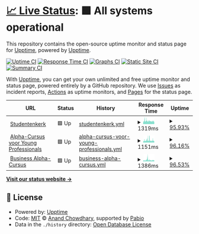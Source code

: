 # [📈 Live Status](https://upptime.github.io/upptime): <!--live status--> **🟩 All systems operational**

This repository contains the open-source uptime monitor and status page for [Upptime](https://upptime.js.org), powered by [Upptime](https://github.com/upptime/upptime).

[![Uptime CI](https://github.com/Phaf4IT/upptime-studentenkerk/workflows/Uptime%20CI/badge.svg)](https://github.com/Phaf4IT/upptime-studentenkerk/actions?query=workflow%3A%22Uptime+CI%22)
[![Response Time CI](https://github.com/Phaf4IT/upptime-studentenkerk/workflows/Response%20Time%20CI/badge.svg)](https://github.com/Phaf4IT/upptime-studentenkerk/actions?query=workflow%3A%22Response+Time+CI%22)
[![Graphs CI](https://github.com/Phaf4IT/upptime-studentenkerk/workflows/Graphs%20CI/badge.svg)](https://github.com/Phaf4IT/upptime-studentenkerk/actions?query=workflow%3A%22Graphs+CI%22)
[![Static Site CI](https://github.com/Phaf4IT/upptime-studentenkerk/workflows/Static%20Site%20CI/badge.svg)](https://github.com/Phaf4IT/upptime-studentenkerk/actions?query=workflow%3A%22Static+Site+CI%22)
[![Summary CI](https://github.com/Phaf4IT/upptime-studentenkerk/workflows/Summary%20CI/badge.svg)](https://github.com/Phaf4IT/upptime-studentenkerk/actions?query=workflow%3A%22Summary+CI%22)

With [Upptime](https://upptime.js.org), you can get your own unlimited and free uptime monitor and status page, powered entirely by a GitHub repository. We use [Issues](https://github.com/upptime/upptime/issues) as incident reports, [Actions](https://github.com/Phaf4IT/upptime-studentenkerk/actions) as uptime monitors, and [Pages](https://upptime.github.io/upptime) for the status page.

<!--start: status pages-->
<!-- This summary is generated by Upptime (https://github.com/upptime/upptime) -->
<!-- Do not edit this manually, your changes will be overwritten -->
<!-- prettier-ignore -->
| URL | Status | History | Response Time | Uptime |
| --- | ------ | ------- | ------------- | ------ |
| <img alt="" src="https://icons.duckduckgo.com/ip3/www.studentenkerk.nl.ico" height="13"> [Studentenkerk](https://www.studentenkerk.nl) | 🟩 Up | [studentenkerk.yml](https://github.com/Phaf4IT/upptime-studentenkerk/commits/HEAD/history/studentenkerk.yml) | <details><summary><img alt="Response time graph" src="./graphs/studentenkerk/response-time-week.png" height="20"> 1319ms</summary><br><a href="https://Phaf4IT.github.io/upptime-studentenkerk/history/studentenkerk"><img alt="Response time 1644" src="https://img.shields.io/endpoint?url=https%3A%2F%2Fraw.githubusercontent.com%2FPhaf4IT%2Fupptime-studentenkerk%2FHEAD%2Fapi%2Fstudentenkerk%2Fresponse-time.json"></a><br><a href="https://Phaf4IT.github.io/upptime-studentenkerk/history/studentenkerk"><img alt="24-hour response time 1214" src="https://img.shields.io/endpoint?url=https%3A%2F%2Fraw.githubusercontent.com%2FPhaf4IT%2Fupptime-studentenkerk%2FHEAD%2Fapi%2Fstudentenkerk%2Fresponse-time-day.json"></a><br><a href="https://Phaf4IT.github.io/upptime-studentenkerk/history/studentenkerk"><img alt="7-day response time 1319" src="https://img.shields.io/endpoint?url=https%3A%2F%2Fraw.githubusercontent.com%2FPhaf4IT%2Fupptime-studentenkerk%2FHEAD%2Fapi%2Fstudentenkerk%2Fresponse-time-week.json"></a><br><a href="https://Phaf4IT.github.io/upptime-studentenkerk/history/studentenkerk"><img alt="30-day response time 1437" src="https://img.shields.io/endpoint?url=https%3A%2F%2Fraw.githubusercontent.com%2FPhaf4IT%2Fupptime-studentenkerk%2FHEAD%2Fapi%2Fstudentenkerk%2Fresponse-time-month.json"></a><br><a href="https://Phaf4IT.github.io/upptime-studentenkerk/history/studentenkerk"><img alt="1-year response time 1644" src="https://img.shields.io/endpoint?url=https%3A%2F%2Fraw.githubusercontent.com%2FPhaf4IT%2Fupptime-studentenkerk%2FHEAD%2Fapi%2Fstudentenkerk%2Fresponse-time-year.json"></a></details> | <details><summary><a href="https://Phaf4IT.github.io/upptime-studentenkerk/history/studentenkerk">95.93%</a></summary><a href="https://Phaf4IT.github.io/upptime-studentenkerk/history/studentenkerk"><img alt="All-time uptime 98.39%" src="https://img.shields.io/endpoint?url=https%3A%2F%2Fraw.githubusercontent.com%2FPhaf4IT%2Fupptime-studentenkerk%2FHEAD%2Fapi%2Fstudentenkerk%2Fuptime.json"></a><br><a href="https://Phaf4IT.github.io/upptime-studentenkerk/history/studentenkerk"><img alt="24-hour uptime 97.47%" src="https://img.shields.io/endpoint?url=https%3A%2F%2Fraw.githubusercontent.com%2FPhaf4IT%2Fupptime-studentenkerk%2FHEAD%2Fapi%2Fstudentenkerk%2Fuptime-day.json"></a><br><a href="https://Phaf4IT.github.io/upptime-studentenkerk/history/studentenkerk"><img alt="7-day uptime 95.93%" src="https://img.shields.io/endpoint?url=https%3A%2F%2Fraw.githubusercontent.com%2FPhaf4IT%2Fupptime-studentenkerk%2FHEAD%2Fapi%2Fstudentenkerk%2Fuptime-week.json"></a><br><a href="https://Phaf4IT.github.io/upptime-studentenkerk/history/studentenkerk"><img alt="30-day uptime 95.54%" src="https://img.shields.io/endpoint?url=https%3A%2F%2Fraw.githubusercontent.com%2FPhaf4IT%2Fupptime-studentenkerk%2FHEAD%2Fapi%2Fstudentenkerk%2Fuptime-month.json"></a><br><a href="https://Phaf4IT.github.io/upptime-studentenkerk/history/studentenkerk"><img alt="1-year uptime 98.39%" src="https://img.shields.io/endpoint?url=https%3A%2F%2Fraw.githubusercontent.com%2FPhaf4IT%2Fupptime-studentenkerk%2FHEAD%2Fapi%2Fstudentenkerk%2Fuptime-year.json"></a></details>
| <img alt="" src="https://icons.duckduckgo.com/ip3/young-professional.alphautrecht.nl.ico" height="13"> [Alpha-Cursus voor Young Professionals](https://young-professional.alphautrecht.nl/) | 🟩 Up | [alpha-cursus-voor-young-professionals.yml](https://github.com/Phaf4IT/upptime-studentenkerk/commits/HEAD/history/alpha-cursus-voor-young-professionals.yml) | <details><summary><img alt="Response time graph" src="./graphs/alpha-cursus-voor-young-professionals/response-time-week.png" height="20"> 1151ms</summary><br><a href="https://Phaf4IT.github.io/upptime-studentenkerk/history/alpha-cursus-voor-young-professionals"><img alt="Response time 1268" src="https://img.shields.io/endpoint?url=https%3A%2F%2Fraw.githubusercontent.com%2FPhaf4IT%2Fupptime-studentenkerk%2FHEAD%2Fapi%2Falpha-cursus-voor-young-professionals%2Fresponse-time.json"></a><br><a href="https://Phaf4IT.github.io/upptime-studentenkerk/history/alpha-cursus-voor-young-professionals"><img alt="24-hour response time 1045" src="https://img.shields.io/endpoint?url=https%3A%2F%2Fraw.githubusercontent.com%2FPhaf4IT%2Fupptime-studentenkerk%2FHEAD%2Fapi%2Falpha-cursus-voor-young-professionals%2Fresponse-time-day.json"></a><br><a href="https://Phaf4IT.github.io/upptime-studentenkerk/history/alpha-cursus-voor-young-professionals"><img alt="7-day response time 1151" src="https://img.shields.io/endpoint?url=https%3A%2F%2Fraw.githubusercontent.com%2FPhaf4IT%2Fupptime-studentenkerk%2FHEAD%2Fapi%2Falpha-cursus-voor-young-professionals%2Fresponse-time-week.json"></a><br><a href="https://Phaf4IT.github.io/upptime-studentenkerk/history/alpha-cursus-voor-young-professionals"><img alt="30-day response time 1229" src="https://img.shields.io/endpoint?url=https%3A%2F%2Fraw.githubusercontent.com%2FPhaf4IT%2Fupptime-studentenkerk%2FHEAD%2Fapi%2Falpha-cursus-voor-young-professionals%2Fresponse-time-month.json"></a><br><a href="https://Phaf4IT.github.io/upptime-studentenkerk/history/alpha-cursus-voor-young-professionals"><img alt="1-year response time 1268" src="https://img.shields.io/endpoint?url=https%3A%2F%2Fraw.githubusercontent.com%2FPhaf4IT%2Fupptime-studentenkerk%2FHEAD%2Fapi%2Falpha-cursus-voor-young-professionals%2Fresponse-time-year.json"></a></details> | <details><summary><a href="https://Phaf4IT.github.io/upptime-studentenkerk/history/alpha-cursus-voor-young-professionals">96.16%</a></summary><a href="https://Phaf4IT.github.io/upptime-studentenkerk/history/alpha-cursus-voor-young-professionals"><img alt="All-time uptime 98.39%" src="https://img.shields.io/endpoint?url=https%3A%2F%2Fraw.githubusercontent.com%2FPhaf4IT%2Fupptime-studentenkerk%2FHEAD%2Fapi%2Falpha-cursus-voor-young-professionals%2Fuptime.json"></a><br><a href="https://Phaf4IT.github.io/upptime-studentenkerk/history/alpha-cursus-voor-young-professionals"><img alt="24-hour uptime 97.54%" src="https://img.shields.io/endpoint?url=https%3A%2F%2Fraw.githubusercontent.com%2FPhaf4IT%2Fupptime-studentenkerk%2FHEAD%2Fapi%2Falpha-cursus-voor-young-professionals%2Fuptime-day.json"></a><br><a href="https://Phaf4IT.github.io/upptime-studentenkerk/history/alpha-cursus-voor-young-professionals"><img alt="7-day uptime 96.16%" src="https://img.shields.io/endpoint?url=https%3A%2F%2Fraw.githubusercontent.com%2FPhaf4IT%2Fupptime-studentenkerk%2FHEAD%2Fapi%2Falpha-cursus-voor-young-professionals%2Fuptime-week.json"></a><br><a href="https://Phaf4IT.github.io/upptime-studentenkerk/history/alpha-cursus-voor-young-professionals"><img alt="30-day uptime 95.79%" src="https://img.shields.io/endpoint?url=https%3A%2F%2Fraw.githubusercontent.com%2FPhaf4IT%2Fupptime-studentenkerk%2FHEAD%2Fapi%2Falpha-cursus-voor-young-professionals%2Fuptime-month.json"></a><br><a href="https://Phaf4IT.github.io/upptime-studentenkerk/history/alpha-cursus-voor-young-professionals"><img alt="1-year uptime 98.39%" src="https://img.shields.io/endpoint?url=https%3A%2F%2Fraw.githubusercontent.com%2FPhaf4IT%2Fupptime-studentenkerk%2FHEAD%2Fapi%2Falpha-cursus-voor-young-professionals%2Fuptime-year.json"></a></details>
| <img alt="" src="https://icons.duckduckgo.com/ip3/businessalphautrecht.nl.ico" height="13"> [Business Alpha-Cursus](http://businessalphautrecht.nl/) | 🟩 Up | [business-alpha-cursus.yml](https://github.com/Phaf4IT/upptime-studentenkerk/commits/HEAD/history/business-alpha-cursus.yml) | <details><summary><img alt="Response time graph" src="./graphs/business-alpha-cursus/response-time-week.png" height="20"> 1386ms</summary><br><a href="https://Phaf4IT.github.io/upptime-studentenkerk/history/business-alpha-cursus"><img alt="Response time 1440" src="https://img.shields.io/endpoint?url=https%3A%2F%2Fraw.githubusercontent.com%2FPhaf4IT%2Fupptime-studentenkerk%2FHEAD%2Fapi%2Fbusiness-alpha-cursus%2Fresponse-time.json"></a><br><a href="https://Phaf4IT.github.io/upptime-studentenkerk/history/business-alpha-cursus"><img alt="24-hour response time 1219" src="https://img.shields.io/endpoint?url=https%3A%2F%2Fraw.githubusercontent.com%2FPhaf4IT%2Fupptime-studentenkerk%2FHEAD%2Fapi%2Fbusiness-alpha-cursus%2Fresponse-time-day.json"></a><br><a href="https://Phaf4IT.github.io/upptime-studentenkerk/history/business-alpha-cursus"><img alt="7-day response time 1386" src="https://img.shields.io/endpoint?url=https%3A%2F%2Fraw.githubusercontent.com%2FPhaf4IT%2Fupptime-studentenkerk%2FHEAD%2Fapi%2Fbusiness-alpha-cursus%2Fresponse-time-week.json"></a><br><a href="https://Phaf4IT.github.io/upptime-studentenkerk/history/business-alpha-cursus"><img alt="30-day response time 1410" src="https://img.shields.io/endpoint?url=https%3A%2F%2Fraw.githubusercontent.com%2FPhaf4IT%2Fupptime-studentenkerk%2FHEAD%2Fapi%2Fbusiness-alpha-cursus%2Fresponse-time-month.json"></a><br><a href="https://Phaf4IT.github.io/upptime-studentenkerk/history/business-alpha-cursus"><img alt="1-year response time 1440" src="https://img.shields.io/endpoint?url=https%3A%2F%2Fraw.githubusercontent.com%2FPhaf4IT%2Fupptime-studentenkerk%2FHEAD%2Fapi%2Fbusiness-alpha-cursus%2Fresponse-time-year.json"></a></details> | <details><summary><a href="https://Phaf4IT.github.io/upptime-studentenkerk/history/business-alpha-cursus">96.53%</a></summary><a href="https://Phaf4IT.github.io/upptime-studentenkerk/history/business-alpha-cursus"><img alt="All-time uptime 98.36%" src="https://img.shields.io/endpoint?url=https%3A%2F%2Fraw.githubusercontent.com%2FPhaf4IT%2Fupptime-studentenkerk%2FHEAD%2Fapi%2Fbusiness-alpha-cursus%2Fuptime.json"></a><br><a href="https://Phaf4IT.github.io/upptime-studentenkerk/history/business-alpha-cursus"><img alt="24-hour uptime 97.61%" src="https://img.shields.io/endpoint?url=https%3A%2F%2Fraw.githubusercontent.com%2FPhaf4IT%2Fupptime-studentenkerk%2FHEAD%2Fapi%2Fbusiness-alpha-cursus%2Fuptime-day.json"></a><br><a href="https://Phaf4IT.github.io/upptime-studentenkerk/history/business-alpha-cursus"><img alt="7-day uptime 96.53%" src="https://img.shields.io/endpoint?url=https%3A%2F%2Fraw.githubusercontent.com%2FPhaf4IT%2Fupptime-studentenkerk%2FHEAD%2Fapi%2Fbusiness-alpha-cursus%2Fuptime-week.json"></a><br><a href="https://Phaf4IT.github.io/upptime-studentenkerk/history/business-alpha-cursus"><img alt="30-day uptime 96.11%" src="https://img.shields.io/endpoint?url=https%3A%2F%2Fraw.githubusercontent.com%2FPhaf4IT%2Fupptime-studentenkerk%2FHEAD%2Fapi%2Fbusiness-alpha-cursus%2Fuptime-month.json"></a><br><a href="https://Phaf4IT.github.io/upptime-studentenkerk/history/business-alpha-cursus"><img alt="1-year uptime 98.36%" src="https://img.shields.io/endpoint?url=https%3A%2F%2Fraw.githubusercontent.com%2FPhaf4IT%2Fupptime-studentenkerk%2FHEAD%2Fapi%2Fbusiness-alpha-cursus%2Fuptime-year.json"></a></details>

<!--end: status pages-->

[**Visit our status website →**](https://upptime.github.io/upptime)

## 📄 License

- Powered by: [Upptime](https://github.com/upptime/upptime)
- Code: [MIT](./LICENSE) © [Anand Chowdhary](https://anandchowdhary.com), supported by [Pabio](https://pabio.com)
- Data in the `./history` directory: [Open Database License](https://opendatacommons.org/licenses/odbl/1-0/)
